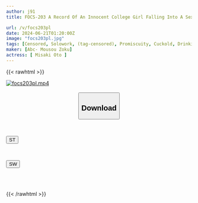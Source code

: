```yaml
---
author: j91
title: FOCS-203 A Record Of An Innocent College Girl Falling Into A Sex Club. The Scum Of The Video Research Club Develop Her Portico With A Big Dick! She Loses Her Sense Of Reason As A Human Toilet And Cums With Her Eyes Rolled Back! It Looks Like It Could Be A Good NTR Film. Misaki Sound

url: /v/focs203pl
date: 2024-06-21T01:20:00Z
image: "focs203pl.jpg"
tags: [Censored, Solowork, (tag-censored), Promiscuity, Cuckold, Drinking Party, Rolling Back Eyes - Fainting	]
maker: [Abc- Mousou Zoku]
actress: [ Misaki Oto ]
---
```



{{< rawhtml >}}

<div class="video" data-videoid="8BbVDwZQbYc2Kj">
    <a href="javascript:;">
        <img src="/v/focs203pl/focs203pl.jpg" width="WIDTH" height="HEIGHT" alt="focs203pl.mp4" loading="lazy">
    </a>
</div>

<script type="text/javascript" src="https://j91.asia/asset/on-demand-st.js"></script>

<br>
  <link rel="stylesheet" href="https://j91.asia/asset/bs5.css">
  
  <center>
  <button class="btn btn-primary" type="button" data-bs-toggle="collapse" data-bs-target=".multi-collapse" aria-expanded="false" aria-controls="multiCollapseExample1 multiCollapseExample2"><h2>Download</h2></button></center>
</p>
<div class="row">
  <div class="col">
    <div class="collapse multi-collapse" id="multiCollapseExample1">
      <div class="card card-body">
	      	      <br>
<div class="buttons">  
<p><a href="/v/focs203pl/st.html" target="_blank"><button class="btn-hover color-3"><i class="fa fa-download"></i> ST</button></a></p></div>
    </div>
  </div>
</div>
  <div class="col">
    <div class="collapse multi-collapse" id="multiCollapseExample2">
      <div class="card card-body">
	      <br>
<div class="buttons">
<p><a href="/v/focs203pl/sw.html" target="_blank"><button class="btn-hover color-2"><i class="fa fa-download"></i> SW</button></a></p></div>
<br><br>
      </div>
    </div>
  </div>
</div>

{{< /rawhtml >}}